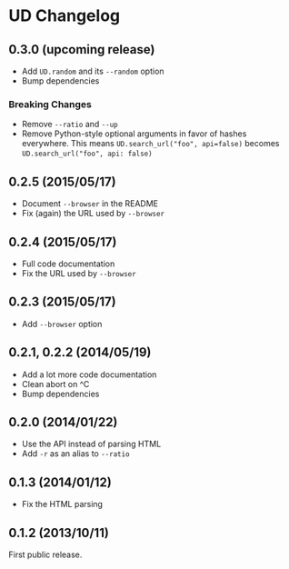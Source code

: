 # UD Changelog

## 0.3.0 (upcoming release)

* Add `UD.random` and its `--random` option
* Bump dependencies

### Breaking Changes

* Remove `--ratio` and `--up`
* Remove Python-style optional arguments in favor of hashes everywhere. This
  means `UD.search_url("foo", api=false)` becomes
  `UD.search_url("foo", api: false)`

## 0.2.5 (2015/05/17)

* Document `--browser` in the README
* Fix (again) the URL used by `--browser`

## 0.2.4 (2015/05/17)

* Full code documentation
* Fix the URL used by `--browser`

## 0.2.3 (2015/05/17)

* Add `--browser` option

## 0.2.1, 0.2.2 (2014/05/19)

* Add a lot more code documentation
* Clean abort on ^C
* Bump dependencies

## 0.2.0 (2014/01/22)

* Use the API instead of parsing HTML
* Add `-r` as an alias to `--ratio`

## 0.1.3 (2014/01/12)

* Fix the HTML parsing

## 0.1.2 (2013/10/11)

First public release.
